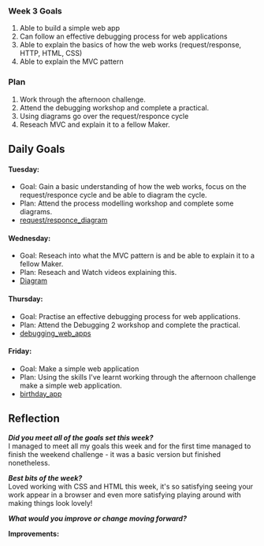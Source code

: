 ### **Week 3 Goals**
1. Able to build a simple web app 
2. Can follow an effective debugging process for web applications
3. Able to explain the basics of how the web works (request/response, HTTP, HTML, CSS)
4. Able to explain the MVC pattern

### **Plan**
1. Work through the afternoon challenge. 
2. Attend the debugging workshop and complete a practical.
3. Using diagrams go over the request/responce cycle
4. Reseach MVC and explain it to a fellow Maker.

## **Daily Goals**

#### Tuesday:
- Goal: Gain a basic understanding of how the web works, focus on the request/responce cycle and be able to diagram the cycle.
- Plan: Attend the process modelling workshop and complete some diagrams.
- [request/responce_diagram]()

#### Wednesday:
- Goal: Reseach into what the MVC pattern is and be able to explain it to a fellow Maker.
- Plan: Reseach and Watch videos explaining this.
- [Diagram](https://imgur.com/tvpMWuE.png[/img])

#### Thursday:
- Goal: Practise an effective debugging process for web applications.
- Plan: Attend the Debugging 2 workshop and complete the practical.
- [debugging_web_apps](https://github.com/beca-g/debugging_web_apps)

#### Friday:
- Goal: Make a simple web application
- Plan: Using the skills I've learnt working through the afternoon challenge make a simple web application.
- [birthday_app](https://github.com/beca-g/birthday_app)

## **Reflection**

***Did you meet all of the goals set this week?***   
I managed to meet all my goals this week and for the first time managed to finish the weekend challenge - it was a basic version but finished nonetheless. 
 
 ***Best bits of the week?***   
 Loved working with CSS and HTML this week, it's so satisfying seeing your work appear in a browser and even more satisfying playing around with making things look lovely!   


***What would you improve or change moving forward?***   


**Improvements:**
